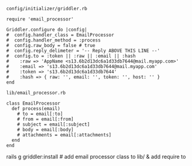 `config/initializer/griddler.rb`

```
require 'email_processor'

Griddler.configure do |config|
#  config.handler_class = EmailProcessor
#  config.handler_method = :process
#  config.raw_body = false # true
#  config.reply_delimeter = '-- Reply ABOVE THIS LINE --'
#  config.to = :token || :raw || :email || :hash
#    :raw => 'AppName <s13.6b2d13dc6a1d33db7644@mail.myapp.com>'
#    :email => 's13.6b2d13dc6a1d33db7644@mail.myapp.com'
#    :token => 's13.6b2d13dc6a1d33db7644'
#    :hash => { raw: '', email: '', token: '', host: '' }
end
```


`lib/email_processor.rb`

```
class EmailProcessor
  def process(email)
    # to = email[:to]
    # from = email[:from]
    # subject = email[:subject]
    # body = email[:body]
    # attachments = email[:attachments]
  end
end
```

rails g griddler:install # add email processor class to lib/ & add require to
